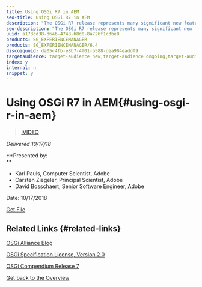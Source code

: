 ```yaml
---
title: Using OSGi R7 in AEM
seo-title: Using OSGi R7 in AEM
description: "The OSGi R7 release represents many significant new features and capabilities and provides an open standards-based approach for a number of modern valuable and simple-to-use technologies important to Java developers.  New features include (amongst others): Declarative Services update | New Bundle Annotations | Push Streams and Promises | Converter | Http Whiteboard | Configurator and Configuration Admin | Java 9 support |  In this session, we will highlight and explain the most interesting additions in OSGi R7 with a focus on what can be used with AEM 6.4 already. "
seo-description: "The OSGi R7 release represents many significant new features and capabilities and provides an open standards-based approach for a number of modern valuable and simple-to-use technologies important to Java developers.  New features include (amongst others): Declarative Services update | New Bundle Annotations | Push Streams and Promises | Converter | Http Whiteboard | Configurator and Configuration Admin | Java 9 support |  In this session, we will highlight and explain the most interesting additions in OSGi R7 with a focus on what can be used with AEM 6.4 already. "
uuid: a173cd38-d646-4748-b8d0-8a726f1c3be8
products: SG_EXPERIENCEMANAGER
products: SG_EXPERIENCEMANAGER/6.4
discoiquuid: da05c4fb-e8b7-4f01-b588-dea904eaddf9
targetaudience: target-audience new;target-audience ongoing;target-audience upgrader
index: y
internal: n
snippet: y
---
```


# Using OSGi R7 in AEM{#using-osgi-r-in-aem}

>[!VIDEO](https://video.tv.adobe.com/v/25037/?quality=9)

*Delivered 10/17/18*

**Presented by:   
**

* Karl Pauls, Computer Scientist, Adobe  
* Carsten Ziegeler, Principal Scientist, Adobe
* David Bosschaert, Senior Software Engineer, Adobe

Date: 10/17/2018

[Get File](assets/aem-gems-osg-r7inaem-10172018.pdf)

## Related Links {#related-links}

[OSGi Alliance Blog](https://blog.osgi.org/2018/09/osgi-r7-highlights-blog-series.html)

[OSGi Specification License, Version 2.0](https://osgi.org/specification/osgi.core/7.0.0/index.html)

[OSGi Compendium Release 7](https://osgi.org/specification/osgi.cmpn/7.0.0/index.html)

[Get back to the Overview](https://helpx.adobe.com/experience-manager/kt/eseminars/gems/aem-index.html)
